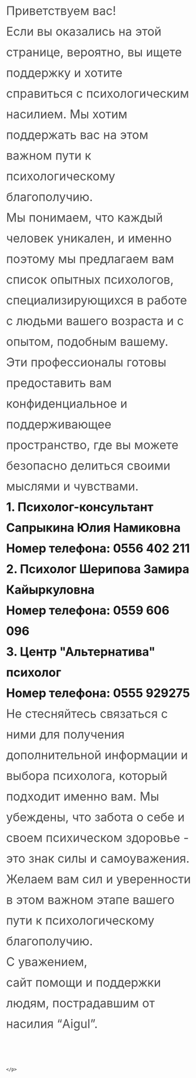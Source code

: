<!DOCTYPE html>
<html lang="en">

<head>
  <meta charset="UTF-8">
  <meta http-equiv="X-UA-Compatible" content="IE=edge">
  <meta name="viewport" content="width=device-width, initial-scale=1.0">
  <title>Your Form Title</title>

  <style>
    /* Your combined CSS styles */
    .wireframe-10-Lo7 {
      align-items: center;
      background-color: #d2d2d2;
      box-sizing: border-box;
      display: flex;
      overflow: hidden;
      padding-right: 7.5rem;
      position: relative;
      width: 100%;
    }

    .auto-group-zj4h-LAq {
      background-color: #1b1d4c;
      box-sizing: border-box;
      display: flex;
      flex-direction: column;
      flex-shrink: 0;
      height: 102.4rem;
      margin-right: 6.4rem;
      padding: 20.5rem 0rem 50.55rem 0rem;
    }

    .line-1-Bam {
      background-color: #f5f5f5;
      flex-shrink: 0;
      height: 0.15rem;
      margin: 0rem 0rem 3.85rem 0.1rem;
      width: 29rem;
    }

    .item--fkq {
      color: #f5f5f5;
      flex-shrink: 0;
      font-family: Archivo, 'Source Sans Pro';
      font-size: 2rem;
      font-weight: 500;
      line-height: 1.0875;
      margin: 0rem 0rem 4.2rem 1.7rem;
      white-space: nowrap;
    }

    .line-2-UyB {
      background-color: #f5f5f5;
      flex-shrink: 0;
      height: 0.15rem;
      margin: 0rem 0rem 3.85rem 0.1rem;
      width: 29rem;
    }

    .item--Qbw {
      color: #f5f5f5;
      flex-shrink: 0;
      font-family: Archivo, 'Source Sans Pro';
      font-size: 2rem;
      font-weight: 500;
      line-height: 1.0875;
      margin: 0rem 0rem 4.2rem 1.7rem;
      white-space: nowrap;
    }

    .line-3-Urh {
      background-color: #f5f5f5;
      flex-shrink: 0;
      height: 0.15rem;
      margin: 0rem 0rem 3.85rem 0.1rem;
      width: 29rem;
    }

    .item--Pyf {
      color: #f5f5f5;
      flex-shrink: 0;
      font-family: Archivo, 'Source Sans Pro';
      font-size: 2rem;
      font-weight: 500;
      line-height: 1.0875;
      margin: 0rem 0rem 4.2rem 1.7rem;
      white-space: nowrap;
    }

    .line-4-sP3 {
      background-color: #f5f5f5;
      flex-shrink: 0;
      height: 0.15rem;
      width: 29rem;
    }

    .aigul-PcH {
      color: rgba(0, 0, 0, 0.6999999881);
      flex-shrink: 0;
      font-family: Inter, 'Source Sans Pro';
      font-size: 2rem;
      font-weight: 400;
      line-height: 1.75;
      margin-top: 3.2rem;
      max-width: 101.1rem;
    }

    .aigul-PcH-sub-0 {
    }

    .aigul-PcH-sub-1 {
      color: rgba(0, 0, 0, 0.8999999762);
      font-family: Inter, 'Source Sans Pro';
      font-size: 2rem;
      font-weight: 500;
      line-height: 1.75;
    }

    .aigul-PcH-sub-2 {
    }

    .aigul-PcH-sub-3 {
      color: rgba(0, 0, 0, 0.6999999881);
      font-family: Inter, 'Source Sans Pro';
      font-size: 2rem;
      font-weight: 400;
      line-height: 1.75;
    }

    .aigul-PcH-sub-4 {
    }
  </style>
</head>

<body>

<p class="aigul-PcH" id="1:135">
<span class="aigul-PcH-sub-0">
Приветствуем вас!
<br/>
Если вы оказались на этой странице, вероятно, вы ищете поддержку и хотите справиться с психологическим насилием. Мы хотим поддержать вас на этом важном пути к психологическому благополучию.
<br/>
Мы понимаем, что каждый человек уникален, и именно поэтому мы предлагаем вам список опытных психологов, специализирующихся в работе с людьми вашего возраста и с опытом, подобным вашему. Эти профессионалы готовы предоставить вам конфиденциальное и поддерживающее пространство, где вы можете безопасно делиться своими мыслями и чувствами.
<br/>
</span>
<span class="aigul-PcH-sub-1">
<b> 1. Психолог-консультант Сапрыкина Юлия Намиковна
<br/>
Номер телефона: 0556 402 211</b>
<br/>
<b> 2. Психолог Шерипова Замира Кайыркуловна
<br/>
Номер телефона: 0559 606 096</b>
<br/>
<b>3. Центр &#34;Альтернатива&#34; психолог
<br/>
Номер телефона: 0555 929275</b>
<br/>
</span>
<span class="aigul-PcH-sub-2">
Не стесняйтесь связаться с ними для получения дополнительной информации и выбора психолога, который подходит именно вам. Мы убеждены, что забота о себе и своем психическом здоровье - это знак силы и самоуважения.
<br/>
Желаем вам сил и уверенности в этом важном этапе вашего пути к психологическому благополучию.
<br/>
С уважением,
<br/>
</span>
<span class="aigul-PcH-sub-3">
сайт помощи и поддержки людям, пострадавшим от насилия “Aigul”.
<br/>
</span>
<span class="aigul-PcH-sub-4">
<br/>
</span>
</p>
</div>
 
    </p>
  </div>
</body>

</html>
